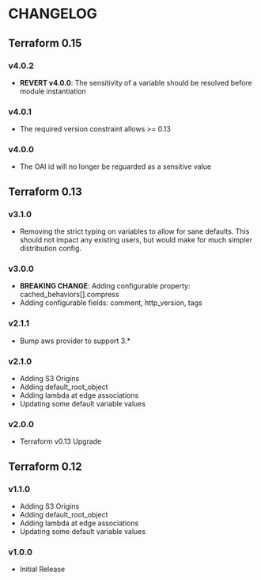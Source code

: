 # CHANGELOG

## Terraform 0.15

### v4.0.2

- **REVERT v4.0.0**: The sensitivity of a variable should be resolved before module instantiation

### v4.0.1

- The required version constraint allows >= 0.13

### v4.0.0

- The OAI id will no longer be reguarded as a sensitive value

## Terraform 0.13

### v3.1.0

- Removing the strict typing on variables to allow for sane defaults.
  This should not impact any existing users, but would make for much simpler
  distribution config.

### v3.0.0

- **BREAKING CHANGE**: Adding configurable property: cached_behaviors[].compress
- Adding configurable fields: comment, http_version, tags

### v2.1.1

- Bump aws provider to support 3.*

### v2.1.0

- Adding S3 Origins
- Adding default_root_object
- Adding lambda at edge associations
- Updating some default variable values

### v2.0.0

- Terraform v0.13 Upgrade

## Terraform 0.12

### v1.1.0

- Adding S3 Origins
- Adding default_root_object
- Adding lambda at edge associations
- Updating some default variable values

### v1.0.0

- Initial Release

